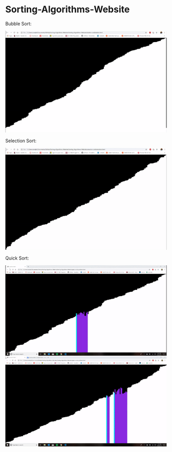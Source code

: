 # Sorting-Algorithms-Website

Bubble Sort:

![](bubble-sort/bubble-sort.gif)



Selection Sort:

![](selection-sort/selection-sort.gif)



Quick Sort:

![](quick-sort/quick-sort.gif)
![](quick-sort/quicksort2.gif)

